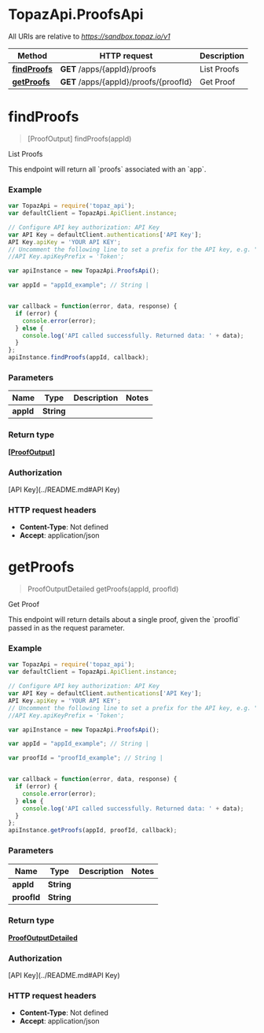 # TopazApi.ProofsApi

All URIs are relative to *https://sandbox.topaz.io/v1*

Method | HTTP request | Description
------------- | ------------- | -------------
[**findProofs**](ProofsApi.md#findProofs) | **GET** /apps/{appId}/proofs | List Proofs
[**getProofs**](ProofsApi.md#getProofs) | **GET** /apps/{appId}/proofs/{proofId} | Get Proof


<a name="findProofs"></a>
# **findProofs**
> [ProofOutput] findProofs(appId)

List Proofs

This endpoint will return all &#x60;proofs&#x60; associated with an &#x60;app&#x60;.

### Example
```javascript
var TopazApi = require('topaz_api');
var defaultClient = TopazApi.ApiClient.instance;

// Configure API key authorization: API Key
var API Key = defaultClient.authentications['API Key'];
API Key.apiKey = 'YOUR API KEY';
// Uncomment the following line to set a prefix for the API key, e.g. "Token" (defaults to null)
//API Key.apiKeyPrefix = 'Token';

var apiInstance = new TopazApi.ProofsApi();

var appId = "appId_example"; // String | 


var callback = function(error, data, response) {
  if (error) {
    console.error(error);
  } else {
    console.log('API called successfully. Returned data: ' + data);
  }
};
apiInstance.findProofs(appId, callback);
```

### Parameters

Name | Type | Description  | Notes
------------- | ------------- | ------------- | -------------
 **appId** | **String**|  | 

### Return type

[**[ProofOutput]**](ProofOutput.md)

### Authorization

[API Key](../README.md#API Key)

### HTTP request headers

 - **Content-Type**: Not defined
 - **Accept**: application/json

<a name="getProofs"></a>
# **getProofs**
> ProofOutputDetailed getProofs(appId, proofId)

Get Proof

This endpoint will return details about a single proof, given the &#x60;proofId&#x60; passed in as the request parameter.

### Example
```javascript
var TopazApi = require('topaz_api');
var defaultClient = TopazApi.ApiClient.instance;

// Configure API key authorization: API Key
var API Key = defaultClient.authentications['API Key'];
API Key.apiKey = 'YOUR API KEY';
// Uncomment the following line to set a prefix for the API key, e.g. "Token" (defaults to null)
//API Key.apiKeyPrefix = 'Token';

var apiInstance = new TopazApi.ProofsApi();

var appId = "appId_example"; // String | 

var proofId = "proofId_example"; // String | 


var callback = function(error, data, response) {
  if (error) {
    console.error(error);
  } else {
    console.log('API called successfully. Returned data: ' + data);
  }
};
apiInstance.getProofs(appId, proofId, callback);
```

### Parameters

Name | Type | Description  | Notes
------------- | ------------- | ------------- | -------------
 **appId** | **String**|  | 
 **proofId** | **String**|  | 

### Return type

[**ProofOutputDetailed**](ProofOutputDetailed.md)

### Authorization

[API Key](../README.md#API Key)

### HTTP request headers

 - **Content-Type**: Not defined
 - **Accept**: application/json

